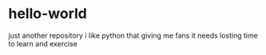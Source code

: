 # hello-world
just another repository 
i like python that giving me fans 
it needs losting time to learn and exercise 
